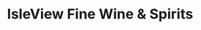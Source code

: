 ---
title: "IsleView Fine Wine & Spirits"
url: /tonawanda/isleview-fine-wine-und-spirits/
shop: Spirituosen
---